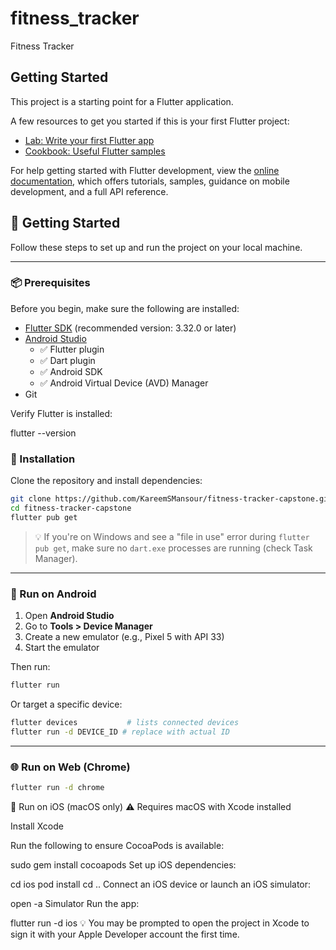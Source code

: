 # fitness_tracker

Fitness Tracker

## Getting Started

This project is a starting point for a Flutter application.

A few resources to get you started if this is your first Flutter project:

- [Lab: Write your first Flutter app](https://docs.flutter.dev/get-started/codelab)
- [Cookbook: Useful Flutter samples](https://docs.flutter.dev/cookbook)

For help getting started with Flutter development, view the
[online documentation](https://docs.flutter.dev/), which offers tutorials,
samples, guidance on mobile development, and a full API reference.

## 🔧 Getting Started

Follow these steps to set up and run the project on your local machine.

---

### 📦 Prerequisites

Before you begin, make sure the following are installed:

- [Flutter SDK](https://docs.flutter.dev/get-started/install) (recommended version: 3.32.0 or later)
- [Android Studio](https://developer.android.com/studio)
  - ✅ Flutter plugin
  - ✅ Dart plugin
  - ✅ Android SDK
  - ✅ Android Virtual Device (AVD) Manager
- Git

Verify Flutter is installed:

flutter --version
### 🚀 Installation

Clone the repository and install dependencies:

```bash
git clone https://github.com/KareemSMansour/fitness-tracker-capstone.git
cd fitness-tracker-capstone
flutter pub get
````

> 💡 If you're on Windows and see a "file in use" error during `flutter pub get`, make sure no `dart.exe` processes are running (check Task Manager).

---

### 📱 Run on Android

1. Open **Android Studio**
2. Go to **Tools > Device Manager**
3. Create a new emulator (e.g., Pixel 5 with API 33)
4. Start the emulator

Then run:

```bash
flutter run
```

Or target a specific device:

```bash
flutter devices           # lists connected devices
flutter run -d DEVICE_ID # replace with actual ID
```

---

### 🌐 Run on Web (Chrome)

```bash
flutter run -d chrome
```


🍎 Run on iOS (macOS only)
⚠️ Requires macOS with Xcode installed

Install Xcode

Run the following to ensure CocoaPods is available:

sudo gem install cocoapods
Set up iOS dependencies:


cd ios
pod install
cd ..
Connect an iOS device or launch an iOS simulator:

open -a Simulator
Run the app:

flutter run -d ios
💡 You may be prompted to open the project in Xcode to sign it with your Apple Developer account the first time.




